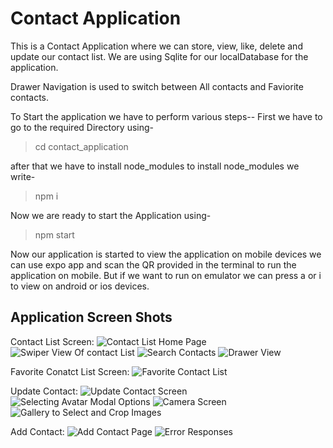 # Contact Application

This is a Contact Application where we can store, view, like, delete and update our contact list.
We are using Sqlite for our localDatabase for the application.

Drawer Navigation is used to switch between All contacts and Faviorite contacts.

To Start the application we have to perform various steps--
First we have to go to the required Directory using-
> cd contact_application

after that we have to install node_modules to install node_modules we write-
> npm i

Now we are ready to start the Application using-
> npm start

Now our application is started to view the application on mobile devices we can use expo app and scan the QR provided in the terminal to run the application on mobile. But if we want to run on emulator we can press a or i to view on android or ios devices.

## Application Screen Shots

Contact List Screen:
![Contact List Home Page](./screenshots/image.png)
![Swiper View Of contact List](./screenshots/image-1.png)
![Search Contacts](./screenshots/image-2.png)
![Drawer View](./screenshots/image-3.png)

Favorite Conatct List Screen: 
![Favorite Contact List](./screenshots/image-4.png)

Update Contact: 
![Update Contact Screen](./screenshots/image-5.png)
![Selecting Avatar Modal Options](./screenshots/image-6.png)
![Camera Screen](./screenshots/image-8.png)
![Gallery to Select and Crop Images](./screenshots/image-9.png)

Add Contact: 
![Add Contact Page](./screenshots/image-10.png)
![Error Responses](./screenshots/image-11.png)